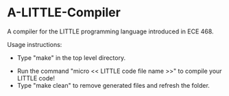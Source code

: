 # A-LITTLE-Compiler
A compiler for the LITTLE programming language introduced in ECE 468.

Usage instructions:
* Type "make" in the top level directory.
- Run the command "micro << LITTLE code file name >>" to compile your LITTLE code!
- Type "make clean" to remove generated files and refresh the folder.
